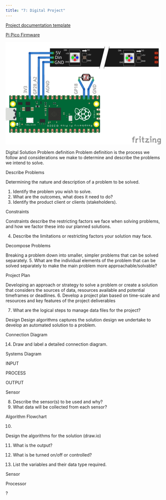 ```yaml
---
title: "7: Digital Project"
---
```


[Project documentation template](7digitalProject.pptx)

[Pi Pico Firmware](https://downloads.circuitpython.org/bin/raspberry_pi_pico/en_US/adafruit-circuitpython-raspberry_pi_pico-en_US-8.0.5.uf2)

![Pico Layout](picoLayout.png)

Digital Solution 
Problem definition 
Problem definition is the process we follow and considerations we make to determine and describe the problems we intend to solve.

Describe Problems

Determining the nature and description of a 
problem to be solved. 
1. Identify the problem you wish to 
solve.  
2. What are the outcomes, what does it 
need to do? 
3. Identify the product client or clients (stakeholders). 
 
 
Constraints
 
Constraints describe the restricting factors we face 
when solving problems, and how we factor these 
into our planned solutions. 
 
4. Describe the limitations or restricting 
factors your solution may face. 
 
Decompose Problems
 
Breaking a problem down into smaller, simpler 
problems that can be solved separately. 
5. What are the individual elements of 
the problem that can be solved 
separately to make the main problem 
more approachable/solvable?
 
Project Plan
 
Developing an approach or strategy to solve a 
problem or create a solution that considers the 
sources of data, resources available and potential 
timeframes or deadlines. 
6. Develop a project plan based on 
time-scale and resources and key features of the 
project deliverables 
 
7. What are the logical steps to manage data files for 
the project? 
 
Design 
Design algorithms captures the solution design we undertake to develop an automated solution to a problem.
 
Connection Diagram
 
14. Draw and label a detailed connection diagram. 
 
Systems Diagram
 
 
INPUT
 
PROCESS
 
 
 
OUTPUT
 
 
 
 
 
 
 
 
 
Sensor
 
 
 
 
8. Describe the sensor(s) to be used and why? 
9. What data will be collected from each sensor?
 
Algorithm 
Flowchart
 
10. 
Design the algorithms for the solution (draw.io)
 
11. What is the output? 
12. What is be turned on/off or controlled?
 
13. List the variables and their data type required. 
 
 
Sensor
 
Processor
 
?
 


